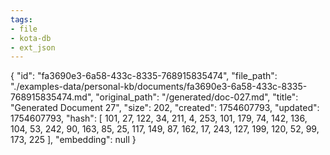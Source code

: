 ```yaml
---
tags:
- file
- kota-db
- ext_json
---
```

{
  "id": "fa3690e3-6a58-433c-8335-768915835474",
  "file_path": "./examples-data/personal-kb/documents/fa3690e3-6a58-433c-8335-768915835474.md",
  "original_path": "/generated/doc-027.md",
  "title": "Generated Document 27",
  "size": 202,
  "created": 1754607793,
  "updated": 1754607793,
  "hash": [
    101,
    27,
    122,
    34,
    211,
    4,
    253,
    101,
    179,
    74,
    142,
    136,
    104,
    53,
    242,
    90,
    163,
    85,
    25,
    117,
    149,
    87,
    162,
    17,
    243,
    127,
    199,
    120,
    52,
    99,
    173,
    225
  ],
  "embedding": null
}